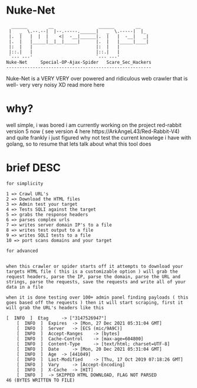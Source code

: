 # Nuke-Net
```
  ______        __                 ______        __   
 |   _  \.--.--|  |--.-----.______|   _  \.-----|  |_ 
 |.  |   |  |  |    <|  -__|______|.  |   |  -__|   _|
 |.  |   |_____|__|__|_____|      |.  |   |_____|____|
 |:  |   |                        |:  |   |           
 |::.|   |                        |::.|   |           
 `--- ---'                        `--- ---'           
Nuke-Net     Special-OP-Ajax-Spider   Scare_Sec_Hackers
-------------------------------------------------------  
```

Nuke-Net is a VERY VERY over powered and ridiculous web crawler that is well- very very noisy XD read more here


# why?
well simple, i was bored i am currently working on the project red-rabbit version 5 now ( see version 4 here https://ArkAngeL43/Red-Rabbit-V4)<br>
and quite frankly i just figured why not test the current knowlege i have with golang, so to resume that lets talk about what this tool does 

# brief DESC

```
for simplicity 

1 => Crawl URL's
2 => Download the HTML files
3 => Admin test your target
4 => Tests SQLI against the target
5 => grabs the response headers
6 => parses complex urls
7 => writes server domain IP's to a file 
8 => writes test output to a file 
9 => writes SQLI tests to a file
10 => port scans domains and your target 

for advanced


when this crawler or spider starts off it attempts to download your targets HTML file ( this is a customizable option ) will grab the request headers, parse the IP, parse the domain, parse the URL and strings, parse the requests, save the requests and write all of your data in a file 

when it is done testing over 100+ admin panel finding payloads ( this goes based off the requests ) then it will start scraping, first it will grab the URL's headers like this 

[  INFO  ]  Etag	 -> ["3147526947"]
	[  INFO  ]  Expires	 -> [Mon, 27 Dec 2021 05:31:04 GMT]
	[  INFO  ]  Server	 -> [ECS (mic/9A9C)]
	[  INFO  ]  Accept-Ranges	 -> [bytes]
	[  INFO  ]  Cache-Control	 -> [max-age=604800]
	[  INFO  ]  Content-Type	 -> [text/html; charset=UTF-8]
	[  INFO  ]  Date	 -> [Mon, 20 Dec 2021 05:31:04 GMT]
	[  INFO  ]  Age	 -> [441049]
	[  INFO  ]  Last-Modified	 -> [Thu, 17 Oct 2019 07:18:26 GMT]
	[  INFO  ]  Vary	 -> [Accept-Encoding]
	[  INFO  ]  X-Cache	 -> [HIT]
 	[  INFO  ]  -> SKIPPED HTML DOWNLOAD, FLAG NOT PARSED
46 (BYTES WRITTEN TO FILE)




```
